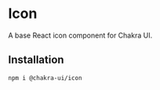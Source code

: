 # Icon

A base React icon component for Chakra UI.

## Installation

```sh
npm i @chakra-ui/icon
```

